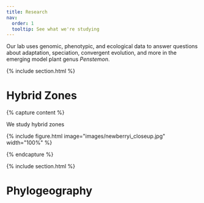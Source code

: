 ```yaml
---
title: Research
nav:
  order: 1
  tooltip: See what we're studying
---
```


[//]: # (Top section. Spruce this up with Icons, images, etc.)

Our lab uses genomic, phenotypic, and ecological data to answer questions about adaptation, speciation, convergent evolution, and more in the emerging model plant genus *Penstemon*.



[//]: # (Hybrid Zones section)
{% include section.html %}

# Hybrid Zones

{% capture content %}

We study hybrid zones

{% include figure.html image="images/newberryi_closeup.jpg" width="100%" %}

{% endcapture %}







{% include section.html %}

# Phylogeography

